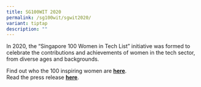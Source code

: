 ```yaml
---
title: SG100WIT 2020
permalink: /sg100wit/sgwit2020/
variant: tiptap
description: ""
---
```

<p>In 2020, the “Singapore 100 Women in Tech List” initiative was formed
to celebrate the contributions and achievements of women in the tech sector,
from diverse ages and backgrounds.</p>
<p>Find out who the 100 inspiring women are <strong><a href="https://www.scs.org.sg/awards/sg100wit/2020" rel="noopener noreferrer nofollow" target="_blank">here</a></strong>.
<br>Read the press release <strong><a href="https://www.imda.gov.sg/resources/press-releases-factsheets-and-speeches/press-releases/2020/sg-women-in-tech-rallies-community-and-industry" rel="noopener noreferrer nofollow" target="_blank">here</a></strong>.</p>